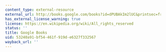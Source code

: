 ```yaml
---
content_type: external-resource
external_url: http://books.google.com/books?id=dPUBAkIm2lUC&printsec=frontcover#v=onepage&q&f=false
has_external_license_warning: true
license: https://en.wikipedia.org/wiki/All_rights_reserved
status: ''
title: Google Books
uid: 53240a91-bf54-461f-919d-e6327f332567
wayback_url: ''
---
```

